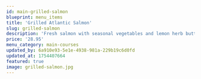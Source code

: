 ```yaml
---
id: main-grilled-salmon
blueprint: menu_items
title: 'Grilled Atlantic Salmon'
slug: grilled-salmon
description: 'Fresh salmon with seasonal vegetables and lemon herb butter'
price: '28.95'
menu_category: main-courses
updated_by: 6a910e93-5e1e-4938-981a-229b19c6d0fd
updated_at: 1754407664
featured: true
image: grilled-salmon.jpg
---
```

